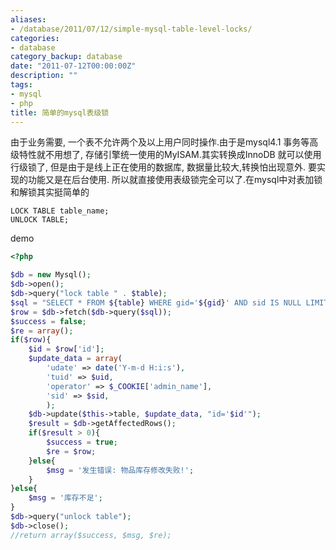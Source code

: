 ```yaml
---
aliases:
- /database/2011/07/12/simple-mysql-table-level-locks/
categories:
- database
category_backup: database
date: "2011-07-12T00:00:00Z"
description: ""
tags:
- mysql
- php
title: 简单的mysql表级锁
---
```

由于业务需要, 一个表不允许两个及以上用户同时操作.由于是mysql4.1 事务等高级特性就不用想了, 存储引擎统一使用的MyISAM.其实转换成InnoDB 就可以使用行级锁了, 但是由于是线上正在使用的数据库, 数据量比较大,转换怕出现意外. 要实现的功能又是在后台使用. 所以就直接使用表级锁完全可以了.在mysql中对表加锁和解锁其实挺简单的

```mysql
LOCK TABLE table_name;
UNLOCK TABLE;
```

demo

```php
<?php

$db = new Mysql();
$db->open();
$db->query("lock table " . $table);
$sql = "SELECT * FROM ${table} WHERE gid='${gid}' AND sid IS NULL LIMIT 1";
$row = $db->fetch($db->query($sql));
$success = false;
$re = array();
if($row){
	$id = $row['id'];
	$update_data = array(
		'udate' => date('Y-m-d H:i:s'),
		'tuid' => $uid,
		'operator' => $_COOKIE['admin_name'],
		'sid' => $sid,
		);
	$db->update($this->table, $update_data, "id='$id'");
	$result = $db->getAffectedRows();
	if($result > 0){
		$success = true;
		$re = $row;
	}else{
		$msg = '发生错误: 物品库存修改失败!';
	}
}else{
	$msg = '库存不足';
}
$db->query("unlock table");
$db->close();
//return array($success, $msg, $re);

```
